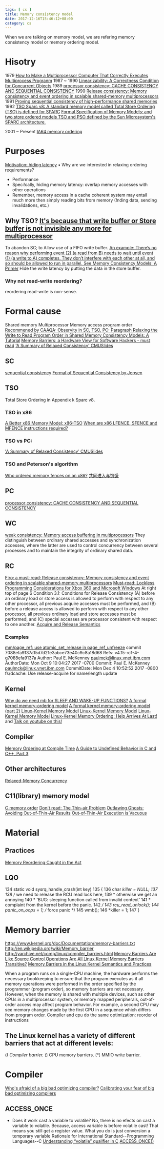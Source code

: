 ```yaml
---
tags: [ cs ] 
title: Memory consistency model
date: 2017-12-16T15:46:12+08:00 
category: cs
---
```


When we are talking on memory model, we are refering memory consistency model or memory ordering model.

# Hisotry
1979
[How to Make a Multiprocessor Computer That Correctly Executes Multiprocess Progranm](https://www.microsoft.com/en-us/research/uploads/prod/2016/12/How-to-Make-a-Multiprocessor-Computer-That-Correctly-Executes-Multiprocess-Programs.pdf)
1987 ~ 1990 
[Linearizability: A Correctness Condition for Concurrent Objects](https://cs.brown.edu/~mph/HerlihyW90/p463-herlihy.pdf)
1989
[processor consistency: CACHE CONSISTENCY AND SEQUENTIAL CONSISTENCY](http://citeseerx.ist.psu.edu/viewdoc/download?doi=10.1.1.8.3766&rep=rep1&type=pdf)
1990
[Release consistency: Memory consistency and event ordering in scalable shared-memory multiprocessors](https://dl.acm.org/citation.cfm?id=325102)
1991
[Proving sequential consistency of high-performance shared memories](https://dl.acm.org/citation.cfm?id=113406)
1992
[TSO Sparc v8: A standard memory model called Total Store Ordering (TSO) is defined for SPARC](https://www.gaisler.com/doc/sparcv8.pdf)
[Formal Specification of Memory Models: and two store ordered models TSO and PSO defined by the Sun Microsystem's SPARC architecture.](https://link.springer.com/chapter/10.1007/978-1-4615-3604-8_2)

2001 ~ Present
[IA64 memory ordering](https://www.youtube.com/watch?v=WUfvvFD5tAA)

# Purposes
[Motivation: hiding latency](https://www.cs.cmu.edu/afs/cs/academic/class/15418-s12/www/lectures/14_relaxedReview.pdf)
▪ Why are we interested in relaxing ordering requirements?
- Performance
- Speci!cally, hiding memory latency: overlap memory accesses with other operations
- Remember, memory access in a cache coherent system may entail much more then
simply reading bits from memory (!nding data, sending invalidations, etc.)
## Why TSO? [It's because that write buffer or Store buffer is not invisible any more for multiprocessor](https://www.cis.upenn.edu/~devietti/classes/cis601-spring2016/sc_tso.pdf)
To abandon SC; to Allow use of a FIFO write buffer.
[An example: There’s no reason why performing event (2) (a read from B) needs to wait until event (1) (a write to A) completes. They don’t interfere with each other at all, and so should be allowed to run in parallel. See Memory Consistency Models: A Primer](https://www.cs.utexas.edu/~bornholt/post/memory-models.html)
Hide the write latency by putting the data in the store buffer.
### Why not read-write reordering?
reordering read-write is non-sense.

# Formal cause
Shared memory
Multiprocessor
Memory access
program order
[Recommened by CAAQA: Observity in SC, TSO, PC: Paragraph Relaxing the Write to Read Program Order in Shared Memory Consistency Models: A Tutorial](https://www.hpl.hp.com/techreports/Compaq-DEC/WRL-95-7.pdf) 
[Memory Barriers: a Hardware View for Software Hackers - must read](http://www.rdrop.com/users/paulmck/scalability/paper/whymb.2010.06.07c.pdf)
['A Summary of Relaxed Consistency' CMU](http://15418.courses.cs.cmu.edu/spring2013/article/41)[Slides](https://www.cs.cmu.edu/afs/cs/academic/class/15418-s12/www/lectures/14_relaxedReview.pdf)

## SC
[sequential consistency](https://www.microsoft.com/en-us/research/uploads/prod/2016/12/How-to-Make-a-Multiprocessor-Computer-That-Correctly-Executes-Multiprocess-Programs.pdf)
[Formal of Sequential Consistency by Jepsen](https://jepsen.io/consistency/models/sequential#formally)

## TSO 
Total Store Ordering in Appendix k Sparc v8.
### TSO in x86
[A Better x86 Memory Model: x86-TSO](https://www.cl.cam.ac.uk/~pes20/weakmemory/x86tso-paper.tphols.pdf)
[When are x86 LFENCE, SFENCE and MFENCE instructions required?](https://stackoverflow.com/questions/27595595/when-are-x86-lfence-sfence-and-mfence-instructions-required)
### TSO vs PC: 
['A Summary of Relaxed Consistency' CMU](http://15418.courses.cs.cmu.edu/spring2013/article/41)[Slides](https://www.cs.cmu.edu/afs/cs/academic/class/15418-s12/www/lectures/14_relaxedReview.pdf)
### TSO and Peterson's algorithm
[Who ordered memory fences on an x86?](https://bartoszmilewski.com/2008/11/05/who-ordered-memory-fences-on-an-x86/)
[共同进入与饥饿](https://www.cnblogs.com/caidi/p/6708789.html)

## PC
[processor consistency: CACHE CONSISTENCY AND SEQUENTIAL CONSISTENCY](http://citeseerx.ist.psu.edu/viewdoc/download?doi=10.1.1.8.3766&rep=rep1&type=pdf)

## WC
[weak consistency: Memory access buffering in multiprocessors](https://people.eecs.berkeley.edu/~kubitron/cs252/handouts/oldquiz/p434-dubois.pdf)
They distinguish between ordinary shared accesses and synchronization accesses, where the latter are used to control concurrency
between several processes and to maintain the integrity of ordinary shared data.

## RC
[Firo: a must-read: Release consistency: Memory consistency and event ordering in scalable shared-memory multiprocessors](https://dl.acm.org/citation.cfm?id=325102)
[Must-read: Lockless Programming Considerations for Xbox 360 and Microsoft Windows](https://docs.microsoft.com/en-us/windows/win32/dxtecharts/lockless-programming?redirectedfrom=MSDN#read-acquire-and-write-release-barriers)
At right top of page 6 
Condition 3.1: Conditions for Release Consistency
(A) before an ordinary load or store access is allowed to perform with respect to any other processor,
all previous acquire accesses must be performed, and
(B) before a release access is allowed to perform with
respect to any other processor, all previous ordinary
load and store accesses must be performed, and
(C) special accesses are processor consistent with respect to one another.
[Acquire and Release Semantics](https://preshing.com/20120913/acquire-and-release-semantics/)
### Examples
[mm/page_ref: use atomic_set_release in page_ref_unfreeze](https://marc.info/?l=linux-kernel&m=151844394031510&w=2)
commit 7088efa9137a15d7d21e3abce73e40c9c8a18d68
Refs: v4.15-rc1-4-g7088efa9137a
Author:     Paul E. McKenney <paulmck@linux.vnet.ibm.com>
AuthorDate: Mon Oct 9 10:04:27 2017 -0700
Commit:     Paul E. McKenney <paulmck@linux.vnet.ibm.com>
CommitDate: Mon Dec 4 10:52:52 2017 -0800
    fs/dcache: Use release-acquire for name/length update

## Kernel
[Why do we need mb for SLEEP AND WAKE-UP FUNCTIONS?](https://www.kernel.org/doc/Documentation/memory-barriers.txt)
[A formal kernel memory-ordering model](https://lwn.net/Articles/718628/)
[A formal kernel memory-ordering model (part 2)](https://lwn.net/Articles/720550/)
[Linux-Kernel Memory Model](http://www.open-std.org/jtc1/sc22/wg21/docs/papers/2015/n4374.html)
[Linux-Kernel Memory Model](http://www.open-std.org/jtc1/sc22/wg21/docs/papers/2017/p0124r4.html)
[Linux-Kernel Memory Model](http://www.open-std.org/jtc1/sc22/wg21/docs/papers/2018/p0124r6.html)
[Linux-Kernel Memory Ordering: Help Arrives At Last!](http://events.linuxfoundation.org/sites/events/files/slides/LinuxMM.2016.09.19a.LCE_.pdf) and [Talk on youtube on this!](https://www.youtube.com/watch?v=ULFytshTvIY)
## Compiler
[Memory Ordering at Compile Time](http://preshing.com/20120625/memory-ordering-at-compile-time/)
[A Guide to Undefined Behavior in C and C++, Part 3](https://blog.regehr.org/archives/232)

## Other architectures
[Relaxed-Memory Concurrency](http://www.cl.cam.ac.uk/~pes20/weakmemory/)

## C11(library) memory model
[C memory order](http://en.cppreference.com/w/c/atomic/memory_order)
[Don't read: The Thin-air Problem](https://www.cl.cam.ac.uk/~pes20/cpp/notes42.html)
[Outlawing Ghosts: Avoiding Out-of-Thin-Air Results](https://static.googleusercontent.com/media/research.google.com/en//pubs/archive/42967.pdf)
[Out-of-Thin-Air Execution is Vacuous](http://www.open-std.org/jtc1/sc22/wg21/docs/papers/2015/n4375.html)

# Material
## Practices
[Memory Reordering Caught in the Act](http://preshing.com/20120515/memory-reordering-caught-in-the-act/)

## LQO
 134 static void sysrq_handle_crash(int key)
 135 {
 136         char *killer = NULL;
 137 
 138         /* we need to release the RCU read lock here,
 139          * otherwise we get an annoying
 140          * 'BUG: sleeping function called from invalid context'
 141          * complaint from the kernel before the panic.
 142          */
 143         rcu_read_unlock();
 144         panic_on_oops = 1;      /* force panic */
 145         wmb();
 146         *killer = 1;
 147 }

# Memory barrier
https://www.kernel.org/doc/Documentation/memory-barriers.txt
http://en.wikipedia.org/wiki/Memory_barrier
http://yarchive.net/comp/linux/compiler_barriers.html
[Memory Barriers Are Like Source Control Operations](http://preshing.com/20120710/memory-barriers-are-like-source-control-operations/)
[Are All Linux Kernel Memory Barriers Transitive?](https://www.kernel.org/pub/linux/kernel/people/paulmck/Answers/SMP/lwsync.html)
[Memory Barriers in the Linux Kernel Semantics and Practices](http://events.linuxfoundation.org/sites/events/files/slides/dbueso-elc2016-membarriers-final.pdf)

When a program runs on a single-CPU machine, the hardware performs the necessary bookkeeping to ensure that the program executes as if all memory operations were performed in the order specified by the programmer (program order), so memory barriers are not necessary. However, when the memory is shared with multiple devices, such as other CPUs in a multiprocessor system, or memory mapped peripherals, out-of-order access may affect program behavior. For example, a second CPU may see memory changes made by the first CPU in a sequence which differs from program order.
Compiler and cpu do the same optimization: reorder of instructions
## The Linux kernel has a variety of different barriers that act at different levels:
  (*) Compiler barrier.
  (*) CPU memory barriers.
  (*) MMIO write barrier.

# Compiler
[Who's afraid of a big bad optimizing compiler?](https://lwn.net/Articles/793253/#Load%20Tearing)
[Calibrating your fear of big bad optimizing compilers](https://lwn.net/Articles/799218/)
## ACCESS_ONCE
* Does it work cast a variable to volatile?
No, there is no efects on cast a variable to volatile.
Because, access variable is before volatile cast! That means you 
still get a register value. What you do is just conversion a temporary variable
Rationale for International Standard--Programming Languages--C
[Understanding “volatile” qualifier in C](http://www.geeksforgeeks.org/understanding-volatile-qualifier-in-c/)
[ACCESS_ONCE()](https://lwn.net/Articles/508991/)
